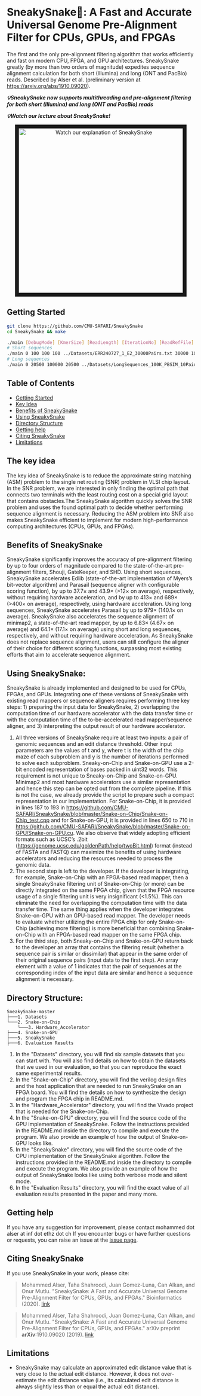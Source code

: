 # SneakySnake:snake:: A Fast and Accurate Universal Genome Pre-Alignment Filter for CPUs, GPUs, and FPGAs
The first and the only pre-alignment filtering algorithm that works efficiently and fast on modern CPU, FPGA, and GPU architectures. SneakySnake greatly (by more than two orders of magnitude) expedites sequence alignment calculation for both short (Illumina) and long (ONT and PacBio) reads. Described by Alser et al. (preliminary version at https://arxiv.org/abs/1910.09020).

***:bulb:SneakySnake now supports multithreading and pre-alignment filtering for both short (Illumina) and long (ONT and PacBio) reads***

***:bulb:Watch our lecture about SneakySnake!***

<p align="center">
    <a href="https://www.youtube.com/watch?v=ygmQpdDTL7o&t=8625s" target="_blank"><img src="http://img.youtube.com/vi/ygmQpdDTL7o/0.jpg" 
alt="Watch our explanation of SneakySnake" width="440" border="10" /></a>
</p>



## <a name="started"></a>Getting Started
```sh
git clone https://github.com/CMU-SAFARI/SneakySnake
cd SneakySnake && make

./main [DebugMode] [KmerSize] [ReadLength] [IterationNo] [ReadRefFile] [# of reads] [# of threads] [EditThreshold]
# Short sequences
./main 0 100 100 100 ../Datasets/ERR240727_1_E2_30000Pairs.txt 30000 10 10
# Long sequences
./main 0 20500 100000 20500 ../Datasets/LongSequences_100K_PBSIM_10Pairs.txt 10 40 20000
```

## Table of Contents
- [Getting Started](#started)
- [Key Idea](#idea)
- [Benefits of SneakySnake](#results)
- [Using SneakySnake](#usage)
- [Directory Structure](#directory)
- [Getting help](#contact)
- [Citing SneakySnake](#cite)
- [Limitations](#limit)

##  <a name="idea"></a>The key idea 
The key idea of SneakySnake is to reduce the approximate string matching (ASM) problem to the single net routing (SNR) problem in VLSI chip layout. In the SNR problem, we are interested in only finding the optimal path that connects two terminals with the least routing cost on a special grid layout that contains obstacles.The SneakySnake algorithm quickly solves the SNR problem and uses the found optimal path to decide whether performing sequence alignment is necessary. Reducing the ASM problem into SNR also makes SneakySnake efficient to implement for modern high-performance computing architectures (CPUs, GPUs, and FPGAs).

##  <a name="results"></a>Benefits of SneakySnake 
SneakySnake significantly improves the accuracy of pre-alignment filtering by up to four orders of magnitude compared to the state-of-the-art pre-alignment filters, Shouji, GateKeeper, and SHD. Using short sequences, SneakySnake accelerates Edlib (state-of-the-art implementation of Myers’s bit-vector algorithm) and Parasail (sequence aligner with configurable scoring function), by up to 37.7× and 43.9× (>12× on average), respectively, without requiring hardware acceleration, and by up to 413× and 689× (>400× on average),  respectively, using hardware acceleration. Using long sequences, SneakySnake accelerates Parasail by up to 979× (140.1× on average). SneakySnake also accelerates the sequence alignment of minimap2, a state-of-the-art read mapper, by up to 6.83× (4.67× on average) and 64.1× (17.1× on average) using short and long sequences, respectively, and without requiring hardware acceleration. As SneakySnake does not replace sequence alignment, users can still configure the aligner of their choice for different scoring functions, surpassing most existing efforts that aim to accelerate sequence alignment.

##  <a name="usage"></a>Using SneakySnake:
SneakySnake is already implemented and designed to be used for CPUs, FPGAs, and GPUs. Integrating one of these versions of SneakySnake with existing read mappers or sequence aligners requires performing three key steps: 1) preparing the input data for SneakySnake, 2) overlapping the computation time of our hardware accelerator with the data transfer time or with the computation time of the to-be-accelerated read mapper/sequence aligner, and 3) interpreting the output result of our hardware accelerator. 
1. All three versions of SneakySnake require at least two inputs: a pair of genomic sequences and an edit distance threshold. Other input parameters are the values of t and y, where t is the width of the chip maze of each subproblem and y is the number of iterations performed to solve each subproblem. Sneaky-on-Chip and Snake-on-GPU use a 2-bit encoded representation of bases packed in uint32 words. This requirement is not unique to Sneaky-on-Chip and Snake-on-GPU. Minimap2 and most hardware accelerators use a similar representation and hence this step can be opted out from the complete pipeline. If this is not the case, we already provide the script to prepare such a compact representation in our implementation. For Snake-on-Chip, it is provided in lines 187 to 193 in
https://github.com/CMU-SAFARI/SneakySnake/blob/master/Snake-on-Chip/Snake-on-Chip_test.cpp and for Snake-on-GPU, it is provided in lines 650 to 710 in
https://github.com/CMU-SAFARI/SneakySnake/blob/master/Snake-on-GPU/Snake-on-GPU.cu. We also observe that widely adopting efficient formats such as UCSC’s .2bit (https://genome.ucsc.edu/goldenPath/help/twoBit.html) format (instead of FASTA and FASTQ) can maximize the benefits of using hardware accelerators and reducing the resources needed to process the genomic data.
2. The second step is left to the developer. If the developer is integrating, for example, Snake-on-Chip with an FPGA-based read mapper, then a single SneakySnake filtering unit of Snake-on-Chip (or more) can be directly integrated on the same FPGA chip, given that the FPGA resource usage of a single filtering unit is very insignificant (<1.5%). This can eliminate the need for overlapping the computation time with the data transfer time. The same thing applies when the developer integrates Snake-on-GPU with an GPU-based read mapper. The developer needs to evaluate whether utilizing the entire FPGA chip for only Snake-on-Chip (achieving more filtering) is more beneficial than combining Snake-on-Chip with an FPGA-based read mapper on the same FPGA chip.
3. For the third step, both Sneaky-on-Chip and Snake-on-GPU return back to the developer an array that contains the filtering result (whether a sequence pair is similar or dissimilar) that appear in the same order of their original sequence pairs (input data to the first step). An array element with a value of 1 indicates that the pair of sequences at the corresponding index of the input data are similar and hence a sequence alignment is necessary.

##  <a name="directory"></a>Directory Structure:
```
SneakySnake-master
├───1. Datasets
└───2. Snake-on-Chip
    └───3. Hardware_Accelerator
├───4. Snake-on-GPU
├───5. SneakySnake
├───6. Evaluation Results
```            
1. In the "Datasets" directory, you will find six sample datasets that you can start with. You will also find details on how to obtain the datasets that we used in our evaluation, so that you can reproduce the exact same experimental results.
2. In the "Snake-on-Chip" directory, you will find the verilog design files and the host application that are needed to run SneakySnake on an FPGA board. You will find the details on how to synthesize the design and program the FPGA chip in README.md.
3. In the "Hardware_Accelerator" directory, you will find the Vivado project that is needed for the Snake-on-Chip.
4. In the "Snake-on-GPU" directory, you will find the source code of the GPU implementation of SneakySnake. Follow the instructions provided in the README.md inside the directory to compile and execute the program. We also provide an example of how the output of Snake-on-GPU looks like.
5. In the "SneakySnake" directory, you will find the source code of the CPU implementation of the SneakySnake algorithm. Follow the instructions provided in the README.md inside the directory to compile and execute the program. We also provide an example of how the output of SneakySnake looks like using both verbose mode and silent mode.
6. In the "Evaluation Results" directory, you will find the exact value of all evaluation results presented in the paper and many more. 

##  <a name="contact"></a>Getting help
If you have any suggestion for improvement, please contact mohammed dot alser at inf dot ethz dot ch
If you encounter bugs or have further questions or requests, you can raise an issue at the [issue page][issue].

## <a name="cite"></a>Citing SneakySnake

If you use SneakySnake in your work, please cite:

> Mohammed Alser, Taha Shahroodi, Juan Gomez-Luna, Can Alkan, and Onur Mutlu. 
> "SneakySnake: A Fast and Accurate Universal Genome Pre-Alignment Filter for CPUs, GPUs, and FPGAs." 
> Bioinformatics (2020). [link](https://doi.org/10.1093/bioinformatics/btaa1015)

> Mohammed Alser, Taha Shahroodi, Juan Gomez-Luna, Can Alkan, and Onur Mutlu. 
> "SneakySnake: A Fast and Accurate Universal Genome Pre-Alignment Filter for CPUs, GPUs, and FPGAs." 
> arXiv preprint **arXiv**:1910.09020 (2019). [link](https://arxiv.org/abs/1910.09020)

## <a name="limit"></a>Limitations

* SneakySnake may calculate an approximated edit distance value that is very close to the actual edit distance. However, it does not over-estimate the edit distance value (i.e., its calculated edit distance is always slightly less than or equal the actual edit distance).


[issue]: https://github.com/CMU-SAFARI/SneakySnake/issues
